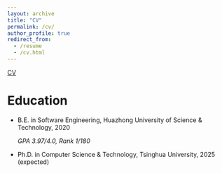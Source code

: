 ```yaml
---
layout: archive
title: "CV"
permalink: /cv/
author_profile: true
redirect_from:
  - /resume
  - /cv.html
---
```


[CV](/files/CV_LCB.pdf)

Education
======
* B.E. in Software Engineering, Huazhong University of Science & Technology, 2020

   *GPA 3.97/4.0, Rank 1/180*
* Ph.D. in Computer Science & Technology, Tsinghua University, 2025 (expected)

